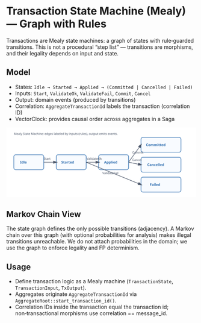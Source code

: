 <!-- Copyright 2025 Cowboy AI, LLC. -->

# Transaction State Machine (Mealy) — Graph with Rules

Transactions are Mealy state machines: a graph of states with rule‑guarded transitions. This is not a procedural “step list” — transitions are morphisms, and their legality depends on input and state.

## Model

- States: `Idle → Started → Applied → (Committed | Cancelled | Failed)`
- Inputs: `Start`, `ValidateOk`, `ValidateFail`, `Commit`, `Cancel`
- Output: domain events (produced by transitions)
- Correlation: `AggregateTransactionId` labels the transaction (correlation ID)
- VectorClock: provides causal order across aggregates in a Saga

![Transaction State Graph](../transaction_state_graph.svg)

## Markov Chain View

The state graph defines the only possible transitions (adjacency). A Markov chain over this graph (with optional probabilities for analysis) makes illegal transitions unreachable. We do not attach probabilities in the domain; we use the graph to enforce legality and FP determinism.

## Usage

- Define transaction logic as a Mealy machine (`TransactionState`, `TransactionInput`, `TxOutput`).
- Aggregates originate `AggregateTransactionId` via `AggregateRoot::start_transaction_id()`.
- Correlation IDs inside the transaction equal the transaction id; non‑transactional morphisms use correlation == message_id.

